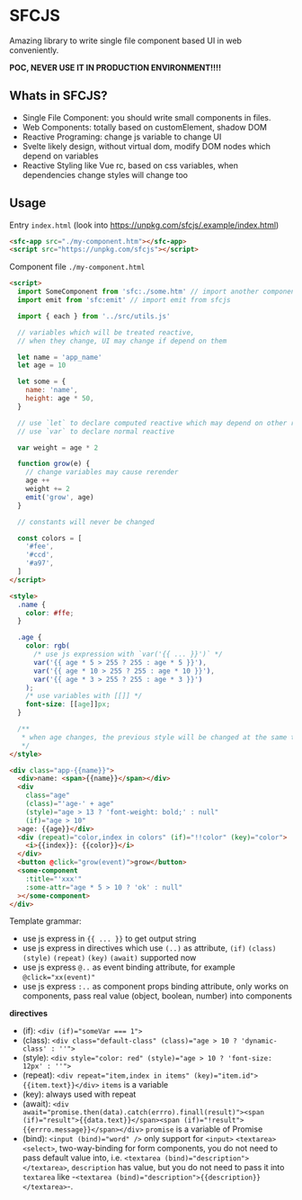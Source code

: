 # SFCJS

Amazing library to write single file component based UI in web conveniently.

**POC, NEVER USE IT IN PRODUCTION ENVIRONMENT!!!!**

## Whats in SFCJS?

- Single File Component: you should write small components in files.
- Web Components: totally based on customElement, shadow DOM
- Reactive Programing: change js variable to change UI
- Svelte likely design, without virtual dom, modify DOM nodes which depend on variables
- Reactive Styling like Vue rc, based on css variables, when dependencies change styles will change too

## Usage

Entry `index.html` (look into https://unpkg.com/sfcjs/.example/index.html)

```html
<sfc-app src="./my-component.htm"></sfc-app>
<script src="https://unpkg.com/sfcjs"></script>
```

Component file `./my-component.html`

```html
<script>
  import SomeComponent from 'sfc:./some.htm' // import another component
  import emit from 'sfc:emit' // import emit from sfcjs

  import { each } from '../src/utils.js'

  // variables which will be treated reactive,
  // when they change, UI may change if depend on them

  let name = 'app_name'
  let age = 10

  let some = {
    name: 'name',
    height: age * 50,
  }

  // use `let` to declare computed reactive which may depend on other reactive variables
  // use `var` to declare normal reactive

  var weight = age * 2

  function grow(e) {
    // change variables may cause rerender
    age ++
    weight += 2
    emit('grow', age)
  }

  // constants will never be changed

  const colors = [
    '#fee',
    '#ccd',
    '#a97',
  ]
</script>

<style>
  .name {
    color: #ffe;
  }

  .age {
    color: rgb(
      /* use js expression with `var('{{ ... }}')` */
      var('{{ age * 5 > 255 ? 255 : age * 5 }}'),
      var('{{ age * 10 > 255 ? 255 : age * 10 }}'),
      var('{{ age * 3 > 255 ? 255 : age * 3 }}')
    );
    /* use variables with [[]] */
    font-size: [[age]]px;
  }

  /**
   * when age changes, the previous style will be changed at the same time
   */
</style>

<div class="app-{{name}}">
  <div>name: <span>{{name}}</span></div>
  <div
    class="age"
    (class)="'age-' + age"
    (style)="age > 13 ? 'font-weight: bold;' : null"
    (if)="age > 10"
  >age: {{age}}</div>
  <div (repeat)="color,index in colors" (if)="!!color" (key)="color">
    <i>{{index}}: {{color}}</i>
  </div>
  <button @click="grow(event)">grow</button>
  <some-component
    :title="'xxx'"
    :some-attr="age * 5 > 10 ? 'ok' : null"
  ></some-component>
</div>
```

Template grammar:

- use js express in `{{ ... }}` to get output string
- use js express in directives which use `(..)` as attribute, `(if)` `(class)` `(style)` `(repeat)` `(key)` `(await)` supported now
- use js express `@..` as event binding attribute, for example `@click="xx(event)"`
- use js express `:..` as component props binding attribute, only works on components, pass real value (object, boolean, number) into components

**directives**

- (if): `<div (if)="someVar === 1">`
- (class): `<div class="default-class" (class)="age > 10 ? 'dynamic-class' : ''">`
- (style): `<div style="color: red" (style)="age > 10 ? 'font-size: 12px' : ''">`
- (repeat): `<div repeat="item,index in items" (key)="item.id">{{item.text}}</div>` `items` is a variable
- (key): always used with repeat
- (await): `<div await="promise.then(data).catch(errro).finall(result)"><span (if)="result">{{data.text}}</span><span (if)="!result">{{errro.message}}</span></div>` `promise` is a variable of Promise
- (bind): `<input (bind)="word" />` only support for `<input>` `<textarea>` `<select>`, two-way-binding for form components, you do not need to pass default value into, i.e. `<textarea (bind)="description"></textarea>`, `description` has value, but you do not need to pass it into `textarea` like -`<textarea (bind)="description">{{description}}</textarea>`-.
